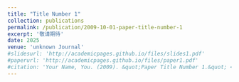 ```yaml
---
title: "Title Number 1"
collection: publications
permalink: /publication/2009-10-01-paper-title-number-1
excerpt: '敬请期待'
date: 2025
venue: 'unknown Journal'
#slidesurl: 'http://academicpages.github.io/files/slides1.pdf'
#paperurl: 'http://academicpages.github.io/files/paper1.pdf'
#citation: 'Your Name, You. (2009). &quot;Paper Title Number 1.&quot; <i>Journal 1</i>. 1(1).'
---
```


